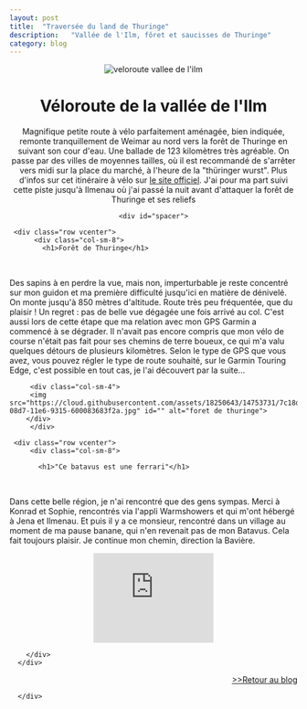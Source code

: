 ```yaml
---
layout: post
title:  "Traversée du land de Thuringe"
description:   "Vallée de l'Ilm, fôret et saucisses de Thuringe"
category: blog
---
```

  
  <div class="container blog" align="center">
     <div class="row vcenter">
         <div class="col-sm-12">
          <img src="https://cloud.githubusercontent.com/assets/18250643/14753714/5b8bd29c-08d7-11e6-9ff2-706bc4367ae4.jpg" id="" alt="veloroute vallee de l'ilm">
        </div>
      </div>
      <div class="row vcenter">
          <div class="col-sm-12">
            <h1>Véloroute de la vallée de l'Ilm</h1>
            <p>Magnifique petite route à vélo parfaitement aménagée, bien indiquée, remonte tranquillement de Weimar au nord vers la forêt de Thuringe en suivant son cour d'eau. Une ballade de 123 kilomètres très agréable. On passe par des villes de moyennes tailles, où il est recommandé  de s'arrêter vers midi sur la place du marché, à l'heure de la "thüringer wurst". Plus d'infos sur cet itinéraire à vélo sur <a href="http://www.ilmtal-radweg.de/radweg/" target="_blank">le site officiel</a>. J'ai pour ma part suivi cette piste jusqu'à Ilmenau où j'ai passé la nuit avant d'attaquer la forêt de Thuringe et ses reliefs</p>
          </div>
        </div>

    <div id="spacer">
</div>

     <div class="row vcenter">
          <div class="col-sm-8">
            <h1>Forêt de Thuringe</h1>
            <p>Des sapins à en perdre la vue, mais non, imperturbable je reste concentré sur mon guidon et ma première difficulté jusqu'ici en matière de dénivelé. On monte jusqu'à 850 mètres d'altitude. Route très peu fréquentée, que du plaisir ! Un regret : pas de belle vue dégagée une fois arrivé au col. C'est aussi lors de cette étape que ma relation avec mon GPS Garmin a commencé à se dégrader. Il n'avait pas encore compris que mon vélo de course n'était pas fait pour ses chemins de terre boueux, ce qui m'a valu quelques détours de plusieurs kilomètres. Selon le type de GPS que vous avez, vous pouvez régler le type de route souhaité, sur le Garmin Touring Edge, c'est possible en tout cas, je l'ai découvert par la suite...</p>
          </div>
     

         <div class="col-sm-4">
         <img src="https://cloud.githubusercontent.com/assets/18250643/14753731/7c18deec-08d7-11e6-9315-600083683f2a.jpg" id="" alt="foret de thuringe">
        </div>
         </div>

  <div id="spacer">
</div>

     <div class="row vcenter">
         <div class="col-sm-8">

           <h1>"Ce batavus est une ferrari"</h1>
           <p>Dans cette belle région, je n'ai rencontré que des gens sympas. Merci à Konrad et Sophie, rencontrés via l'appli Warmshowers et qui m'ont hébergé à Jena et Ilmenau. Et puis il y a ce monsieur, rencontré dans un village au moment de ma pause banane, qui n'en revenait pas de mon Batavus. Cela fait toujours plaisir. Je continue mon chemin, direction la Bavière.</p>
           <div class="col-sm-4">
          <p align="center"><iframe width="210" height="157" src="https://www.youtube.com/embed/-ejrGpYaHug" frameborder="0" allowfullscreen></iframe></p>
        </div>
           
        </div>
      </div>

 <div class="row vcenter">      
        <div class="col-sm-12">
        <a href="/blog.html"><p align="right">>>Retour au blog</p></a>
          </div>
        </div>

      </div>


